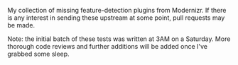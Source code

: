 
My collection of missing feature-detection plugins from Modernizr. If there is any interest in sending these upstream at some point, pull requests may be made. 

Note: the initial batch of these tests was written at 3AM on a Saturday. More thorough code reviews and further additions will be added once I've grabbed some sleep.